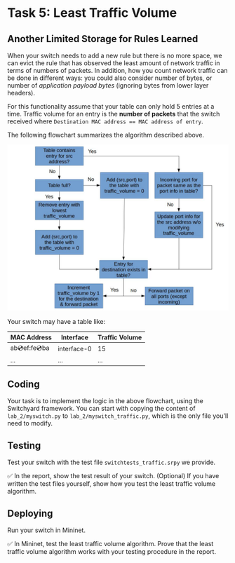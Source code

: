 # Task 5: Least Traffic Volume

## Another Limited Storage for Rules Learned

When your switch needs to add a new rule but there is no more space, we can evict the rule that has observed the least amount of network traffic in terms of numbers of packets. In addition, how you count network traffic can be done in different ways: you could also consider number of bytes, or number of *application payload bytes* (ignoring bytes from lower layer headers).

For this functionality assume that your table can only hold 5 entries at a time. Traffic volume for an entry is the **number of packets** that the switch received where `Destination MAC address == MAC address of entry`.

The following flowchart summarizes the algorithm described above.

![flowchart](./assets/traffic_flow.jpg)

Your switch may have a table like:

| MAC Address       | Interface   | Traffic Volume |
| ----------------- | ----------- | -------------- |
| ab:cd:ef:fe:cd:ba | interface-0 | 15             |
| ...               | ...         | ...            |

## Coding

Your task is to implement the logic in the above flowchart, using the Switchyard framework. You can start with copying the content of `lab_2/myswitch.py` to `lab_2/myswitch_traffic.py`, which is the only file you'll need to modify.

## Testing

Test your switch with the test file `switchtests_traffic.srpy` we provide.

✅ In the report, show the test result of your switch. (Optional) If you have written the test files yourself, show how you test the least traffic volume algorithm.

## Deploying

Run your switch in Mininet.

✅ In Mininet, test the least traffic volume algorithm. Prove that the least traffic volume algorithm works with your testing procedure in the report.
